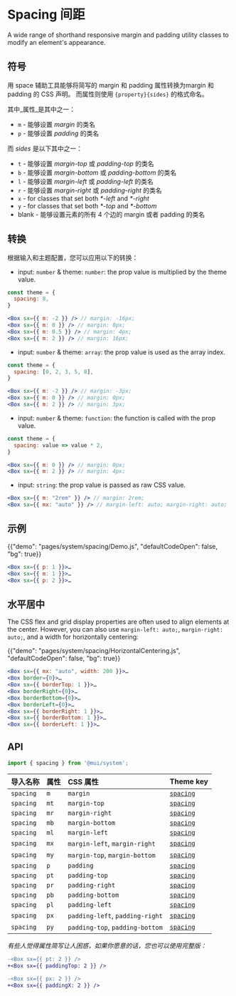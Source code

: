 # Spacing 间距

<p class="description">A wide range of shorthand responsive margin and padding utility classes to modify an element's appearance.</p>

## 符号

用 space 辅助工具能够将简写的 margin 和 padding 属性转换为margin 和 padding 的 CSS 声明。 而属性则使用 `{property}{sides}` 的格式命名。

其中_属性_是其中之一：

- `m` - 能够设置 _margin_ 的类名
- `p` - 能够设置 _padding_ 的类名

而 _sides_ 是以下其中之一：

- `t` - 能够设置 _margin-top_ 或 _padding-top_ 的类名
- `b` - 能够设置 _margin-bottom_ 或 _padding-bottom_ 的类名
- `l` - 能够设置 _margin-left_ 或 _padding-left_ 的类名
- `r` - 能够设置 _margin-right_ 或 _padding-right_ 的类名
- `x` - for classes that set both _\*-left_ and _\*-right_
- `y` - for classes that set both _\*-top_ and _\*-bottom_
- blank - 能够设置元素的所有 4 个边的 margin 或者 padding 的类名

## 转换

根据输入和主题配置，您可以应用以下的转换：

- input: `number` & theme: `number`: the prop value is multiplied by the theme value.

```jsx
const theme = {
  spacing: 8,
}

<Box sx={{ m: -2 }} /> // margin: -16px;
<Box sx={{ m: 0 }} /> // margin: 0px;
<Box sx={{ m: 0.5 }} /> // margin: 4px;
<Box sx={{ m: 2 }} /> // margin: 16px;
```

- input: `number` & theme: `array`: the prop value is used as the array index.

```jsx
const theme = {
  spacing: [0, 2, 3, 5, 8],
}

<Box sx={{ m: -2 }} /> // margin: -3px;
<Box sx={{ m: 0 }} /> // margin: 0px;
<Box sx={{ m: 2 }} /> // margin: 3px;
```

- input: `number` & theme: `function`: the function is called with the prop value.

```jsx
const theme = {
  spacing: value => value * 2,
}

<Box sx={{ m: 0 }} /> // margin: 0px;
<Box sx={{ m: 2 }} /> // margin: 4px;
```

- input: `string`: the prop value is passed as raw CSS value.

```jsx
<Box sx={{ m: "2rem" }} /> // margin: 2rem;
<Box sx={{ mx: "auto" }} /> // margin-left: auto; margin-right: auto;
```

## 示例

{{"demo": "pages/system/spacing/Demo.js", "defaultCodeOpen": false, "bg": true}}

```jsx
<Box sx={{ p: 1 }}>…
<Box sx={{ m: 1 }}>…
<Box sx={{ p: 2 }}>…
```

## 水平居中

The CSS flex and grid display properties are often used to align elements at the center. However, you can also use `margin-left: auto;`, `margin-right: auto;`, and a width for horizontally centering:

{{"demo": "pages/system/spacing/HorizontalCentering.js", "defaultCodeOpen": false, "bg": true}}

```jsx
<Box sx={{ mx: "auto", width: 200 }}>…
<Box border={0}>…
<Box sx={{ borderTop: 1 }}>…
<Box borderRight={0}>…
<Box borderBottom={0}>…
<Box borderLeft={0}>…
<Box sx={{ borderRight: 1 }}>…
<Box sx={{ borderBottom: 1 }}>…
<Box sx={{ borderLeft: 1 }}>…
```

## API

```js
import { spacing } from '@mui/system';
```

| 导入名称      | 属性   | CSS 属性                          | Theme key                                                        |
|:--------- |:---- |:------------------------------- |:---------------------------------------------------------------- |
| `spacing` | `m`  | `margin`                        | [`spacing`](/customization/default-theme/?expand-path=$.spacing) |
| `spacing` | `mt` | `margin-top`                    | [`spacing`](/customization/default-theme/?expand-path=$.spacing) |
| `spacing` | `mr` | `margin-right`                  | [`spacing`](/customization/default-theme/?expand-path=$.spacing) |
| `spacing` | `mb` | `margin-bottom`                 | [`spacing`](/customization/default-theme/?expand-path=$.spacing) |
| `spacing` | `ml` | `margin-left`                   | [`spacing`](/customization/default-theme/?expand-path=$.spacing) |
| `spacing` | `mx` | `margin-left`, `margin-right`   | [`spacing`](/customization/default-theme/?expand-path=$.spacing) |
| `spacing` | `my` | `margin-top`, `margin-bottom`   | [`spacing`](/customization/default-theme/?expand-path=$.spacing) |
| `spacing` | `p`  | `padding`                       | [`spacing`](/customization/default-theme/?expand-path=$.spacing) |
| `spacing` | `pt` | `padding-top`                   | [`spacing`](/customization/default-theme/?expand-path=$.spacing) |
| `spacing` | `pr` | `padding-right`                 | [`spacing`](/customization/default-theme/?expand-path=$.spacing) |
| `spacing` | `pb` | `padding-bottom`                | [`spacing`](/customization/default-theme/?expand-path=$.spacing) |
| `spacing` | `pl` | `padding-left`                  | [`spacing`](/customization/default-theme/?expand-path=$.spacing) |
| `spacing` | `px` | `padding-left`, `padding-right` | [`spacing`](/customization/default-theme/?expand-path=$.spacing) |
| `spacing` | `py` | `padding-top`, `padding-bottom` | [`spacing`](/customization/default-theme/?expand-path=$.spacing) |

_有些人觉得属性简写让人困惑，如果你愿意的话，您也可以使用完整版：_

```diff
-<Box sx={{ pt: 2 }} />
+<Box sx={{ paddingTop: 2 }} />
```

```diff
-<Box sx={{ px: 2 }} />
+<Box sx={{ paddingX: 2 }} />
```

